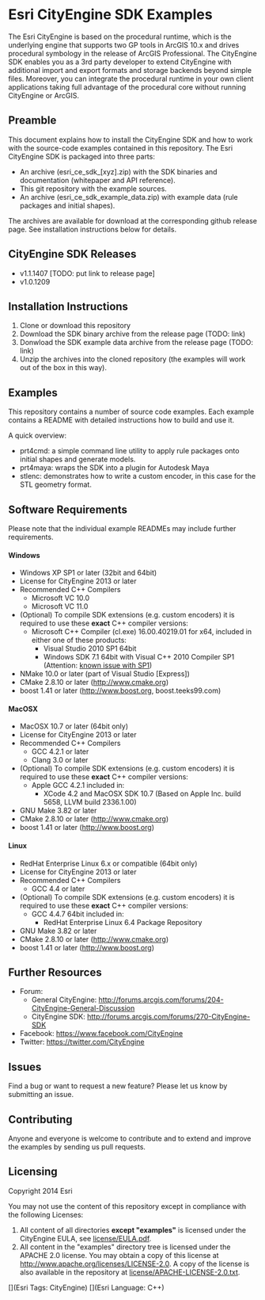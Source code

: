 # Esri CityEngine SDK Examples

The Esri CityEngine is based on the procedural runtime, which is the underlying engine that supports two GP tools in ArcGIS 10.x and drives procedural symbology in the release of ArcGIS Professional. The CityEngine SDK enables you as a 3rd party developer to extend CityEngine with additional import and export formats and storage backends beyond simple files. Moreover, you can integrate the procedural runtime in your own client applications taking full advantage of the procedural core without running CityEngine or ArcGIS.

## Preamble

This document explains how to install the CityEngine SDK and how to work with the source-code examples contained in this repository. The Esri CityEngine SDK is packaged into three parts:
- An archive (esri_ce_sdk_[xyz].zip) with the SDK binaries and documentation (whitepaper and API reference).
- This git repository with the example sources.
- An archive (esri_ce_sdk_example_data.zip) with example data (rule packages and initial shapes).

The archives are available for download at the corresponding github release page. See installation instructions below for details.

## CityEngine SDK Releases
- v1.1.1407 [TODO: put link to release page]
- v1.0.1209

## Installation Instructions
1. Clone or download this repository
2. Download the SDK binary archive from the release page (TODO: link)
3. Donwload the SDK example data archive from the release page (TODO: link)
4. Unzip the archives into the cloned repository (the examples will work out of the box in this way).

## Examples
This repository contains a number of source code examples. Each example contains a README with detailed instructions how to build and use it.

A quick overview:
- prt4cmd: a simple command line utility to apply rule packages onto initial shapes and generate models.
- prt4maya: wraps the SDK into a plugin for Autodesk Maya
- stlenc: demonstrates how to write a custom encoder, in this case for the STL geometry format.

## Software Requirements
Please note that the individual example READMEs may include further requirements.

#### Windows
* Windows XP SP1 or later (32bit and 64bit)
* License for CityEngine 2013 or later
* Recommended C++ Compilers
    * Microsoft VC 10.0
    * Microsoft VC 11.0
* (Optional) To compile SDK extensions (e.g. custom encoders) it is required to use these **exact** C++ compiler versions:
    * Microsoft C++ Compiler (cl.exe) 16.00.40219.01 for x64, included in either one of these products:
        * Visual Studio 2010 SP1 64bit
        * Windows SDK 7.1 64bit with Visual C++ 2010 Compiler SP1 (Attention: [known issue with SP1](https://connect.microsoft.com/VisualStudio/feedback/details/660584))
* NMake 10.0 or later (part of Visual Studio [Express])
* CMake 2.8.10 or later (http://www.cmake.org)
* boost 1.41 or later (http://www.boost.org, boost.teeks99.com)

#### MacOSX
* MacOSX 10.7 or later (64bit only)
* License for CityEngine 2013 or later
* Recommended C++ Compilers
    * GCC 4.2.1 or later
    * Clang 3.0 or later
* (Optional) To compile SDK extensions (e.g. custom encoders) it is required to use these **exact** C++ compiler versions:
    * Apple GCC 4.2.1 included in:
        * XCode 4.2 and MacOSX SDK 10.7 (Based on Apple Inc. build 5658, LLVM build 2336.1.00)
* GNU Make 3.82 or later
* CMake 2.8.10 or later (http://www.cmake.org)
* boost 1.41 or later (http://www.boost.org)

#### Linux
* RedHat Enterprise Linux 6.x or compatible (64bit only)
* License for CityEngine 2013 or later
* Recommended C++ Compilers
    * GCC 4.4 or later
* (Optional) To compile SDK extensions (e.g. custom encoders) it is required to use these **exact** C++ compiler versions:
    * GCC 4.4.7 64bit included in:
        * RedHat Enterprise Linux 6.4 Package Repository
* GNU Make 3.82 or later
* CMake 2.8.10 or later (http://www.cmake.org)
* boost 1.41 or later (http://www.boost.org)

## Further Resources
* Forum: 
    * General CityEngine: http://forums.arcgis.com/forums/204-CityEngine-General-Discussion
    * CityEngine SDK: http://forums.arcgis.com/forums/270-CityEngine-SDK
* Facebook: https://www.facebook.com/CityEngine
* Twitter: https://twitter.com/CityEngine

## Issues

Find a bug or want to request a new feature?  Please let us know by submitting an issue.

## Contributing

Anyone and everyone is welcome to contribute and to extend and improve the examples by sending us pull requests.

## Licensing

Copyright 2014 Esri

You may not use the content of this repository except in compliance with the following Licenses:
  1. All content of all directories **except "examples"** is licensed under the CityEngine EULA, see [license/EULA.pdf](license/EULA.pdf).
  2. All content in the "examples" directory tree is licensed under the APACHE 2.0 license. You may obtain a copy of this license at http://www.apache.org/licenses/LICENSE-2.0. A copy of the license is also available in the repository at [license/APACHE-LICENSE-2.0.txt](license/APACHE-LICENSE-2.0.txt).

[](Esri Tags: CityEngine)
[](Esri Language: C++)
